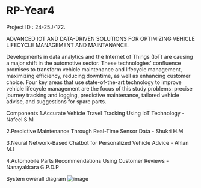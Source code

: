 # RP-Year4

Project ID : 24-25J-172.

ADVANCED IOT AND DATA-DRIVEN SOLUTIONS FOR OPTIMIZING VEHICLE LIFECYCLE MANAGEMENT AND MAINTANANCE.

Developments in data analytics and the Internet of Things (IoT) are causing a major shift in the automotive sector. These technologies' confluence promises to transform vehicle maintenance and lifecycle management, maximizing efficiency, reducing downtime, as well as enhancing customer choice. Four key areas that use state-of-the-art technology to improve vehicle lifecycle management are the focus of this study problems: 
precise journey tracking and logging, predictive maintenance, tailored vehicle advise, and suggestions for spare parts.

Components
1.Accurate Vehicle Travel Tracking Using IoT Technology - Nafeel S.M

2.Predictive Maintenance Through Real-Time Sensor Data - Shukri H.M

3.Neural Network-Based Chatbot for Personalized Vehicle Advice - Ahlan M.I

4.Automobile Parts Recommendations Using Customer Reviews - Nanayakkara G.P.D.P

System owerall diagram 
![image](https://github.com/user-attachments/assets/177ef898-939a-4841-be06-72560ce772b3)



